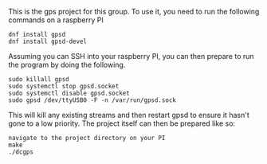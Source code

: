 This is the gps project for this group.
To use it, you need to run the following commands on a raspberry PI

    dnf install gpsd
    dnf install gpsd-devel

Assuming you can SSH into your raspberry PI, you can then prepare to run the program
by doing the following.

	sudo killall gpsd
	sudo systemctl stop gpsd.socket
	sudo systemctl disable gpsd.socket
	sudo gpsd /dev/ttyUSB0 -F -n /var/run/gpsd.sock

This will kill any existing streams and then restart gpsd to ensure it hasn't gone to a low priority.
The project itself can then be prepared like so:

    navigate to the project directory on your PI
    make
    ./dcgps